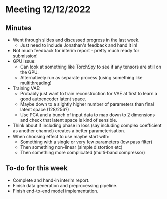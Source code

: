 # Meeting 12/12/2022

## Minutes
- Went through slides and discussed progress in the last week.
  - Just need to include Jonathan's feedback and hand it in!
- Not much feedback for interim report - pretty much ready for submission!
- GPU issue:
  - Can look at something like TorchSpy to see if any tensors are still on the GPU.
  - Alternatively run as separate process (using something like multithreading)
- Training VAE:
  - Probably just want to train reconstruction for VAE at first to learn a good autoencoder latent space.
  - Maybe down to a slightly higher number of parameters than final latent space (128/256?)
  - Use PCA and a bunch of input data to map down to 2 dimensions and check that latent space is kind of sensible.
- Think about if including phase in loss (say including complex coefficient as another channel) creates a better parameterisation.
- When choosing effect to use maybe start with:
  - Something with a single or very few parameters (low pass filter)
  - Then something non-linear (simple distortion etc)
  - Then something more complicated (multi-band compressor)

## To-do for this week 
- Complete and hand-in interim report.
- Finish data generation and preprocessing pipeline.
- Finish end-to-end model implementation.
